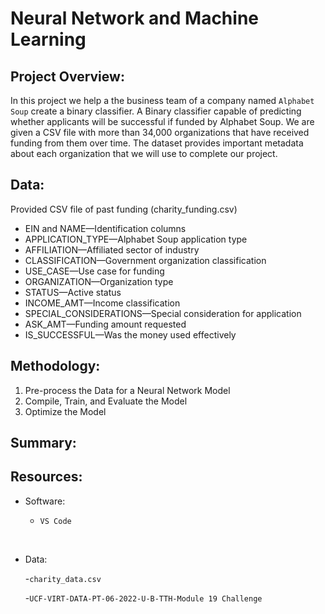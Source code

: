 # Neural Network and Machine Learning

## Project Overview:

In this project we help a the business team of a company named `Alphabet Soup` create a binary classifier. A Binary classifier capable of predicting whether applicants will be successful if funded by Alphabet Soup. We are given a CSV file with more than 34,000 organizations that have received funding from them over time. The dataset provides important metadata about each organization that we will use to complete our project.


## Data:

Provided CSV file of past funding (charity_funding.csv)

* EIN and NAME—Identification columns
* APPLICATION_TYPE—Alphabet Soup application type
* AFFILIATION—Affiliated sector of industry
* CLASSIFICATION—Government organization classification
* USE_CASE—Use case for funding
* ORGANIZATION—Organization type
* STATUS—Active status
* INCOME_AMT—Income classification
* SPECIAL_CONSIDERATIONS—Special consideration for application
* ASK_AMT—Funding amount requested
* IS_SUCCESSFUL—Was the money used effectively

## Methodology:

1. Pre-process the Data for a Neural Network Model
2. Compile, Train, and Evaluate the Model
3. Optimize the Model

## 










## Summary:





## Resources:

- Software:

    - `VS Code`

<br>

- Data:

    -`charity_data.csv`

    -`UCF-VIRT-DATA-PT-06-2022-U-B-TTH-Module 19 Challenge`

<br>